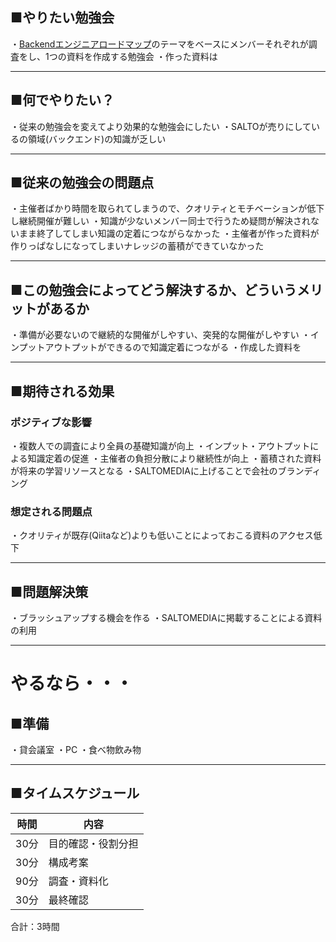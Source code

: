 ## ■やりたい勉強会
・[Backendエンジニアロードマップ](https://roadmap.sh/backend?fl=1)のテーマをベースにメンバーそれぞれが調査をし、1つの資料を作成する勉強会
・作った資料は

---
## ■何でやりたい？
・従来の勉強会を変えてより効果的な勉強会にしたい
・SALTOが売りにしているの領域(バックエンド)の知識が乏しい

---
## ■従来の勉強会の問題点
・主催者ばかり時間を取られてしまうので、クオリティとモチベーションが低下し継続開催が難しい
・知識が少ないメンバー同士で行うため疑問が解決されないまま終了してしまい知識の定着につながらなかった
・主催者が作った資料が作りっぱなしになってしまいナレッジの蓄積ができていなかった

---
## ■この勉強会によってどう解決するか、どういうメリットがあるか
・準備が必要ないので継続的な開催がしやすい、突発的な開催がしやすい
・インプットアウトプットができるので知識定着につながる
・作成した資料を





---
## ■期待される効果
### ポジティブな影響
・複数人での調査により全員の基礎知識が向上
・インプット・アウトプットによる知識定着の促進
・主催者の負担分散により継続性が向上
・蓄積された資料が将来の学習リソースとなる
・SALTOMEDIAに上げることで会社のブランディング
### 想定される問題点
・クオリティが既存(Qiitaなど)よりも低いことによっておこる資料のアクセス低下

---
## ■問題解決策
・ブラッシュアップする機会を作る
・SALTOMEDIAに掲載することによる資料の利用

---
# やるなら・・・

## ■準備
・貸会議室
・PC
・食べ物飲み物

---
## ■タイムスケジュール

| 時間  | 内容        |
| --- | --------- |
| 30分 | 目的確認・役割分担 |
| 30分 | 構成考案      |
| 90分 | 調査・資料化    |
| 30分 | 最終確認      |

合計：3時間






